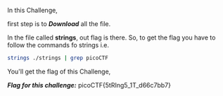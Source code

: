 In this Challenge,

first step is to ***Download*** all the file.

In the file called **strings**, out flag is there. So, to get the flag you have to follow the commands fo strings i.e.

```bash
strings ./strings | grep picoCTF
```
You'll get the flag of this Challenge,

***Flag for this challenge:***  picoCTF{5tRIng5_1T_d66c7bb7}
